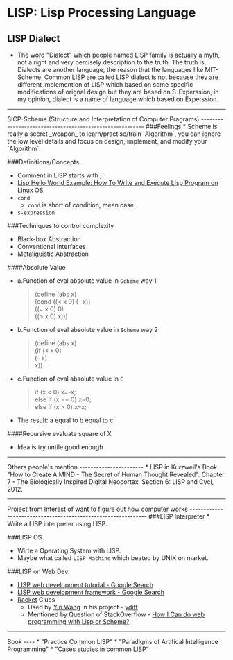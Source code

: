 <html>
<head><title>LISP: List Processing Language</title></head>
<body>

LISP: Lisp Processing Language
===============================

LISP Dialect
------------
* The word "Dialect" which people named LISP family is actually a myth, not a right and very percisely description to the truth. The truth is, Dialects are another language, the reason that the languages like MIT-Scheme, Common LISP are called LISP dialect is not because they are different implemention of LISP which based on some specific modifications of orignal design but they are based on S-Experssion, in my opinion, dialect is a name of language which based on Experssion.


<hr>
SICP-Scheme (Structure and Interpretation of Computer Pragrams)
---------------------------------------------------------
###Feelings
* Scheme is really a secret _weapon_ to learn/practise/train `Algorithm`, you can ignore the low level details and focus on design, implement, and modify your `Algorithm`.

###Definitions/Concepts
* Comment in LISP starts with __;__
* [Lisp Hello World Example: How To Write and Execute Lisp Program on Linux OS](http://www.thegeekstuff.com/2009/12/lisp-hello-world-example-how-to-write-and-execute-lisp-program-on-linux-os/)
* `cond`
  * `cond` is short of condition, mean case.
* `s-expression`

###Techniques to control complexity
* Black-box Abstraction
* Conventional Interfaces
* Metaliguistic Abstraction


####Absolute Value
* a.Function of eval absolute value in `Scheme` way 1
  > (define (abs x)   
  >   (cond ((< x 0) (- x))   
  >         ((= x 0) 0)   
  >         ((> x 0) x)))  
* b.Function of eval absolute value in `Scheme` way 2
  > (define (abs x)  
  >   (if (< x 0)   
  >       (- x)    
  >       x))  
* c.Function of eval absolute value in `C`
  > if      (x <  0) x=-x;   
  > else if (x == 0) x=0;   
  > else if (x >  0) x=x;  
* The result: a equal to b equal to c

####Recursive evaluate square of X
* Idea is try untile good enough


<hr>
Others people's mention
-----------------------
* LISP in Kurzweil's Book "How to Create A MIND - The Secret of Human Thought Revealed". Chapter 7 - The Biologically Inspired Digital Neocortex. Section 6: LISP and Cycl, 2012.


<hr>
Project from Interest of want to figure out how computer works
--------------------------------------------------------------
###LISP Interpreter
  * Write a LISP interpreter using LISP.

###LISP OS
  * Wirte a Operating System with LISP.
  * Maybe what called `LISP Machine` which beated by UNIX on market.

###LISP on Web Dev.
* [LISP web development tutorial - Google Search](https://www.google.com.hk/search?q=lisp+web+development+tutorial&aq=0&oq=LISP+web+development+tu&aqs=chrome.1.57j0.6576&ie=UTF-8)
* [LISP web development framework - Google Search](https://www.google.com.hk/search?q=lisp+web+development+framework&aq=0&oq=LISP+web+development&aqs=chrome.1.57j0l3j62l2.7459&ie=UTF-8)
* [Racket](http://racket-lang.org) Clues
  * Used by [Yin Wang](https://github.com/yinwang0) in his project - [ydiff](https://github.com/yinwang0/ydiff)
  * Mentioned by Question of StackOverflow - [How I Can do web programming with Lisp or Scheme?](http://stackoverflow.com/questions/1275547/how-i-can-do-web-programming-with-lisp-or-scheme).








<hr>
Book
----
* "Practice Common LISP"
* "Paradigms of Artifical Intelligence Programming"
* "Cases studies in common LISP"

</body>
</html>
